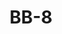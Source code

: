 ---
title: "BB-8"
id: "BB8Holo"
image: "/images/star_wars/BB8Holo.jpg"
link: "https://square.link/u/dtr2bMFv"
price: "$6.00"
description: "BB-8 DROID HOLOGRAPHIC VINYL STICKER"
---